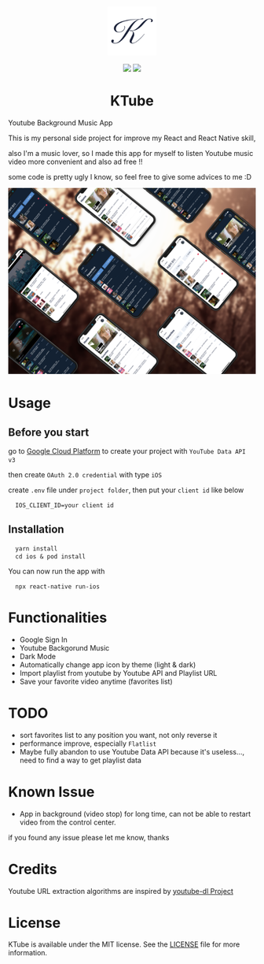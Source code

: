 <p align="center"><img src="KTubeImages/light/iTunesArtwork@1x.png" width="100" height="100"></p>

<p align="center">
<a style="display: inline-block" href="https://GitHub.com/kennedy0527/KTube/blob/develop/LICENSE/"><img src="https://img.shields.io/github/license/kennedy0527/KTube?style=for-the-badge" /></a>
<a style="display: inline-block" href="https://GitHub.com/kennedy0527/KTube/tags/"><img src="https://img.shields.io/github/v/tag/kennedy0527/KTube?style=for-the-badge" /></a>
</p>

<h1 align="center">KTube</h1>

Youtube Background Music App

This is my personal side project for improve my React and React Native skill,

also I'm a music lover, so I made this app for myself to listen Youtube music video more convenient and also ad free !!

some code is pretty ugly I know, so feel free to give some advices to me :D

![](KTubeImages/Story-2.png)

# Usage

## Before you start

go to [Google Cloud Platform](https://cloud.google.com) to create your project with `YouTube Data API v3`

then create `OAuth 2.0 credential` with type `iOS`

create `.env` file under `project folder`, then put your `client id` like below

```
  IOS_CLIENT_ID=your client id
```

## Installation

```
  yarn install
  cd ios & pod install
```

You can now run the app with

```
  npx react-native run-ios
```

# Functionalities

- Google Sign In
- Youtube Backgorund Music
- Dark Mode
- Automatically change app icon by theme (light & dark)
- Import playlist from youtube by Youtube API and Playlist URL
- Save your favorite video anytime (favorites list)

# TODO

- sort favorites list to any position you want, not only reverse it
- performance improve, especially `Flatlist`
- Maybe fully abandon to use Youtube Data API because it's useless..., need to find a way to get playlist data

# Known Issue

- App in background (video stop) for long time, can not be able to restart video from the control center.

if you found any issue please let me know, thanks

# Credits

Youtube URL extraction algorithms are inspired by [youtube-dl Project](https://github.com/ytdl-org/youtube-dl)

# License

KTube is available under the MIT license. See the [LICENSE](LICENSE) file for more information.
